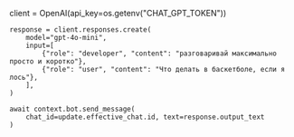 client = OpenAI(api_key=os.getenv("CHAT_GPT_TOKEN"))

    response = client.responses.create(
        model="gpt-4o-mini",
        input=[
            {"role": "developer", "content": "разговаривай максимально просто и коротко"},
            {"role": "user", "content": "Что делать в баскетболе, если я лось"},
        ],
    )

    await context.bot.send_message(
        chat_id=update.effective_chat.id, text=response.output_text
    )